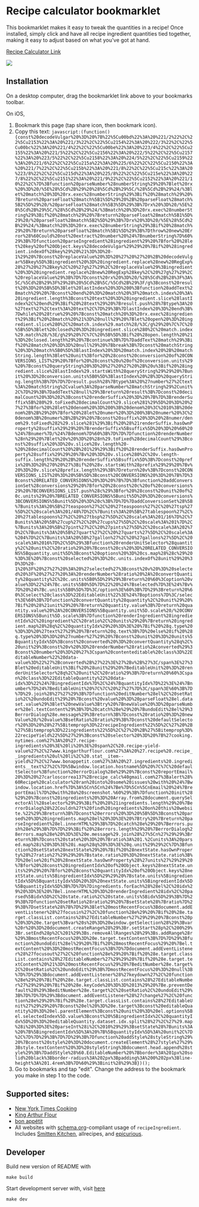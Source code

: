 # Recipe calculator bookmarklet

This bookmarklet makes it easy to tweak the quantities in a recipe! Once installed, simply click and have all recipe ingredient quantities tied together, making it easy to adjust based on what you've got at hand.

[Recipe Calculator Link](javascript:(function(){const%20decodeVulgar%20%3D%20%7B%22%5Cu00bd%22%3A%20%221/2%22%2C%22%5Cu2153%22%3A%20%221/3%22%2C%22%5Cu2154%22%3A%20%222/3%22%2C%22%5Cu00bc%22%3A%20%221/4%22%2C%22%5Cu00be%22%3A%20%223/4%22%2C%22%5Cu2155%22%3A%20%221/5%22%2C%22%5Cu2156%22%3A%20%222/5%22%2C%22%5Cu2157%22%3A%20%223/5%22%2C%22%5Cu2158%22%3A%20%224/5%22%2C%22%5Cu2159%22%3A%20%221/6%22%2C%22%5Cu215a%22%3A%20%225/6%22%2C%22%5Cu2150%22%3A%20%221/7%22%2C%22%5Cu215b%22%3A%20%221/8%22%2C%22%5Cu215c%22%3A%20%223/8%22%2C%22%5Cu215d%22%3A%20%225/8%22%2C%22%5Cu215e%22%3A%20%227/8%22%2C%22%5Cu2151%22%3A%20%221/9%22%2C%22%5Cu2152%22%3A%20%221/10%22%2C%7D%3Bfunction%20parseNumber%28numberString%29%20%7Blet%20rx%20%3D%20/%5E%28%5Cd%2B%29%20%28%5Cd%2B%29%5C/%28%5Cd%2B%29%24/%3Blet%20match%20%3D%20rx.exec%28numberString%29%3Bif%20%28match%29%20%7Breturn%20parseFloat%28match%5B1%5D%29%20%2B%20parseFloat%28match%5B2%5D%29%20/%20parseFloat%28match%5B3%5D%29%3B%7Drx%20%3D%20/%5E%28%5Cd%2B%29%5C/%28%5Cd%2B%29%24/%3Bmatch%20%3D%20rx.exec%28numberString%29%3Bif%20%28match%29%20%7Breturn%20parseFloat%28match%5B1%5D%29%20/%20parseFloat%28match%5B2%5D%29%3B%7Drx%20%3D%20/%5E%28%5Cd%2B%29%24/%3Bmatch%20%3D%20rx.exec%28numberString%29%3Bif%20%28match%29%20%7Breturn%20parseFloat%28match%5B1%5D%29%3B%7Dthrow%20new%20Error%28%60Could%20not%20extract%20number%20%24%7BnumberString%7D%60%29%3B%7Dfunction%20parseIngredient%28ingredient%29%20%7Bfor%20%28let%20key%20of%20Object.keys%28decodeVulgar%29%29%20%7Bif%20%28ingredient.indexOf%28key%29%20%21%3D%3D%20-1%29%20%7Bconst%20replaceValue%20%3D%20%27%20%27%20%2B%20decodeVulgar%5Bkey%5D%3Bingredient%20%3D%20ingredient.replace%28new%20RegExp%28%27%20%27%2Bkey%2C%20%27g%27%29%2C%20replaceValue%29%3Bingredient%20%3D%20ingredient.replace%28new%20RegExp%28key%2C%20%27g%27%29%2C%20replaceValue%29%3B%7D%7Dconst%20rx%20%3D%20/%28%5Cd%2B%28%3F%3A%5C/%5Cd%2B%29%3F%29%28%20%5Cd%2B%5C/%5Cd%2B%29%3F/g%3Bconst%20result%20%3D%20%5B%5D%3Blet%20lastIndex%20%3D%200%3Bfunction%20addText%28match%29%20%7Bconst%20end%20%3D%20match%20%3F%20match.index%20%3A%20ingredient.length%3Bconst%20text%20%3D%20ingredient.slice%28lastIndex%2C%20end%29%3Bif%20%28text%29%20%7Bresult.push%28%7Btype%3A%20%27text%27%2Ctext%3A%20text%2C%7D%29%3B%7DlastIndex%20%3D%20end%3B%7Dwhile%20%28true%29%20%7Bconst%20match%20%3D%20rx.exec%28ingredient%29%3Bif%20%28match%20%21%3D%20null%29%20%7Blet%20open%20%3D%20ingredient.slice%280%2C%20match.index%29.match%28/%3C/g%29%20%7C%7C%20%5B%5D%3Blet%20closed%20%3D%20ingredient.slice%280%2C%20match.index%29.match%28/%3E/g%29%20%7C%7C%20%5B%5D%3Bif%20%28open.length%20%21%3D%20closed.length%29%20%7Bcontinue%3B%7D%7DaddText%28match%29%3Bif%20%28match%20%3D%3D%20null%29%20%7Bbreak%3B%7Dconst%20matchString%20%3D%20match%5B0%5D%3BlastIndex%20%3D%20match.index%20%2B%20matchString.length%3Blet%20unit%3Bfor%20%28const%20conversion%20of%20CONVERSIONS_LIST%29%20%7Bfor%20%28const%20u%20of%20conversion.units%29%20%7Bconst%20queryString%20%3D%20%27%20%27%20%2B%20u%3Bif%20%28ingredient.slice%28lastIndex%29.startsWith%28queryString%29%29%20%7Bunit%20%3D%20conversion.units%5B0%5D%3BlastIndex%20%2B%3D%20queryString.length%3B%7D%7D%7Dresult.push%28%7Btype%3A%20%27number%27%2Ctext%3A%20matchString%2Cvalue%3A%20parseNumber%28matchString%29%2Cunit%2C%7D%29%3B%7DaddText%28null%29%3Breturn%20result%3B%7Dconst%20decimalCount%20%3D%202%3Bconst%20renderSuffix%20%3D%20%7B%7D%3BrenderSuffix%5B%280%29.toFixed%28decimalCount%29.slice%281%29%5D%20%3D%20%27%27%3Bfor%20%28let%20denom%20%3D%200%3B%20denom%20%3C%2010%3B%20denom%2B%2B%29%20%7Bfor%20%28let%20numer%20%3D%200%3B%20numer%20%3C%20denom%3B%20numer%2B%2B%29%20%7Bconst%20suffix%20%3D%20%28numer/denom%29.toFixed%282%29.slice%281%29%3Bif%20%28%21renderSuffix.hasOwnProperty%28suffix%29%29%20%7BrenderSuffix%5Bsuffix%5D%20%3D%20%60%20%24%7Bnumer%7D/%24%7Bdenom%7D%60%3B%7D%7D%7Dfunction%20renderNumber%28n%29%20%7Blet%20v%20%3D%20%28n%29.toFixed%28decimalCount%29%3Bconst%20suffix%20%3D%20v.slice%28v.length%20-%20%28decimalCount%20%2B%201%29%29%3Bif%20%28renderSuffix.hasOwnProperty%28suffix%29%29%20%7Bv%20%3D%20v.slice%280%2C%20v.length-suffix.length%29%20%2B%20renderSuffix%5Bsuffix%5D%3B%7Dconst%20prefix%20%3D%20%270%20%27%3Bif%20%28v.startsWith%28prefix%29%29%20%7Bv%20%3D%20v.slice%28prefix.length%29%3B%7Dreturn%20v%3B%7Dconst%20CONVERSIONS_LIST%20%3D%20%5B%5D%3Bconst%20CONVERSIONS%20%3D%20%7B%7D%3Bconst%20RELATED_CONVERSIONS%20%3D%20%7B%7D%3Bfunction%20addConversionSet%28conversions%29%20%7Bfor%20%28const%20c%20of%20conversions%29%20%7BCONVERSIONS_LIST.push%28c%29%3Bfor%20%28const%20unit%20of%20c.units%29%20%7BRELATED_CONVERSIONS%5Bunit%5D%20%3D%20conversions%3BCONVERSIONS%5Bunit%5D%20%3D%20c%3B%7D%7D%7DaddConversionSet%28%5B%7Bunits%3A%20%5B%27teaspoon%27%2C%20%27teaspoons%27%2C%20%27tsp%27%5D%2C%20scale%3A%201/48%7D%2C%7Bunits%3A%20%5B%27tablespoon%27%2C%20%27tablespoons%27%2C%20%27tbsp%27%5D%2C%20scale%3A%201/16%7D%2C%7Bunits%3A%20%5B%27cup%27%2C%20%27cups%27%5D%2C%20scale%3A%201%7D%2C%7Bunits%3A%20%5B%27pint%27%2C%20%27pints%27%5D%2C%20scale%3A%202%7D%2C%7Bunits%3A%20%5B%27quart%27%2C%20%27quarts%27%5D%2C%20scale%3A%204%7D%2C%7Bunits%3A%20%5B%27gallon%27%2C%20%27gallons%27%5D%2C%20scale%3A%2016%7D%2C%5D%29%3Bfunction%20renderUnitSelector%28quantity%2C%20unit%2C%20ratio%29%20%7Bconst%20cs%20%3D%20RELATED_CONVERSIONS%5Bquantity.unit%5D%3Bconst%20options%20%3D%20cs.map%28%28c%29%20%3D%3E%20%7Bconst%20selected%20%3D%20c.units.indexOf%28unit%29%20%3D%3D%20-1%20%3F%20%27%27%20%3A%20%27selected%27%3Bconst%20v%20%3D%20selected%20%3F%20%27%27%20%3A%20renderNumber%28ratio%20%2A%20convertQuantity%28quantity%2C%20c.units%5B0%5D%29%29%3Breturn%20%60%3Coption%20value%3D%22%24%7Bc.units%5B0%5D%7D%22%20%24%7Bselected%7D%3E%24%7Bv%7D%20%24%7Bc.units%5B0%5D%7D%3C/option%3E%60%3B%7D%29%3Breturn%20%60%3Cselect%20class%3D%22EditableUnit%22%3E%24%7Boptions%7D%3C/select%3E%60%3B%7Dfunction%20convertQuantity%28quantity%2C%20unit%29%20%7Bif%20%28%21unit%29%20%7Breturn%20quantity.value%3B%7Dreturn%20quantity.value%20%2A%20CONVERSIONS%5Bquantity.unit%5D.scale%20/%20CONVERSIONS%5Bunit%5D.scale%3B%7Dfunction%20renderIngredient%28ingredientIdx%2C%20ingredient%2C%20ratio%2C%20units%29%20%7Breturn%20ingredient.map%28%28q%2C%20quantityIdx%29%20%3D%3E%20%7Bif%20%28q.type%20%3D%3D%20%27text%27%29%20%7Breturn%20q.text%3B%7D%20else%20if%20%28q.type%20%3D%3D%20%27number%27%29%20%7Bconst%20unit%20%3D%20units%5BquantityIdx%5D%3Bconst%20converted%20%3D%20convertQuantity%28q%2C%20unit%29%3Bconst%20v%20%3D%20renderNumber%28ratio%2Aconverted%29%3Bconst%20number%20%3D%20%27%3Cspan%20contenteditable%20class%3D%22EditableNumber%22%20data-value%3D%22%27%2Bconverted%2B%27%22%3E%27%2Bv%2B%27%3C/span%3E%27%3Blet%20editableUnit%3Bif%20%28unit%29%20%7BeditableUnit%20%3D%20renderUnitSelector%28q%2C%20unit%2C%20ratio%29%3B%7Dreturn%20%60%3Cspan%20class%3D%22EditableQuantity%22%20data-idx%3D%22%24%7BingredientIdx%7D%2C%24%7BquantityIdx%7D%22%3E%24%7Bnumber%7D%24%7BeditableUnit%20%7C%7C%20%27%27%7D%3C/span%3E%60%3B%7D%7D%29.join%28%27%27%29%3B%7Dfunction%20editNumber%28el%2C%20setRatio%2C%20undoEdit%29%20%7Bconst%20value%20%3D%20parseFloat%28el.dataset.value%29%3Blet%20newValue%3Btry%20%7BnewValue%20%3D%20parseNumber%28el.textContent%29%3B%7D%20catch%28e%29%20%7BundoEdit%28el%29%3BerrorDialog%28e.message%29%3Breturn%3B%7Dconst%20ratio%20%3D%20newValue%20/%20value%3BsetRatio%28ratio%29%3B%7Dconst%20defaultSelector%20%3D%20%28%27%5Bitemprop%3D%22recipeIngredient%22%5D%2C%27%20%2B%27%5Bitemprop%3D%22ingredients%22%5D%2C%27%20%2B%27%5Bitemprop%3D%22recipeYield%22%5D%27%29%3Bconst%20selector%20%3D%20%7B%27cooking.nytimes.com%27%3A%20%27.recipe-ingredients%20%3E%20li%20%3E%20span%2C%20.recipe-yield-value%27%2C%27www.kingarthurflour.com%27%3A%20%27.recipe%20.recipe__ingredients%20ul%20li%2C%20.stat__item--yield%27%2C%27www.bonappetit.com%27%3A%20%27.ingredients%20.ingredients__text%27%2C%7D%5Bwindow.location.hostname%5D%20%7C%7C%20defaultSelector%3Bfunction%20errorDialog%28e%29%20%7Bconst%20reportEmail%20%3D%20%27carloscorrea137%2Brecipe_calc%40gmail.com%27%3Balert%28%60Recipe%20calculator%20ran%20into%20some%20issues%20with%20%24%7Bwindow.location.href%7D%3A%5Cn%5Cn%24%7Be%7D%5Cn%5CnEmail%20%24%7BreportEmail%7D%20with%20a%20screenshot.%60%29%3B%7Dfunction%20init%28%29%20%7Bconst%20ingredients%20%3D%20Array.from%28document.querySelectorAll%28selector%29%29%3Bif%20%28%21ingredients.length%29%20%7BerrorDialog%28%22Couldn%27t%20find%20ingredients%20on%20this%20website.%22%29%3Breturn%3B%7Dconst%20errors%20%3D%20%5B%5D%3Bconst%20parsed%20%3D%20ingredients.map%28el%20%3D%3E%20%7Btry%20%7Breturn%20parseIngredient%28el.innerHTML%29%3B%7D%20catch%28e%29%20%7Berrors.push%28e%29%3B%7D%7D%29%3Bif%20%28errors.length%29%20%7BerrorDialog%28errors.map%28e%20%3D%3E%20e.message%29.join%28%27%5Cn%27%29%29%3Breturn%3B%7Dconst%20state%20%3D%20%7Bratio%3A%201.%2Cunits%3A%20parsed.map%28i%20%3D%3E%20i.map%28q%20%3D%3E%20q.unit%29%29%2C%7D%3Bfunction%20setState%28nextState%29%20%7Bif%20%28nextState.hasOwnProperty%28%27ratio%27%29%29%20%7Bstate.ratio%20%3D%20nextState.ratio%3B%7D%20else%20if%20%28nextState.hasOwnProperty%28%27units%27%29%29%20%7Bfor%20%28const%20ingredientIdx%20of%20Object.keys%28nextState.units%29%29%20%7Bfor%20%28const%20quantityIdx%20of%20Object.keys%28nextState.units%5BingredientIdx%5D%29%29%20%7Bstate.units%5BingredientIdx%5D%5BquantityIdx%5D%20%3D%20nextState.units%5BingredientIdx%5D%5BquantityIdx%5D%3B%7D%7D%7Dingredients.forEach%28%28el%2C%20idx%29%20%3D%3E%20%7Bel.innerHTML%20%3D%20renderIngredient%28idx%2C%20parsed%5Bidx%5D%2C%20state.ratio%2C%20state.units%5Bidx%5D%29%3B%7D%29%3B%7Dfunction%20setRatio%28ratio%29%20%7BsetState%28%7Bratio%7D%29%3B%7DsetState%28%7B%7D%29%3Blet%20mostRecentFocus%3Bdocument.addEventListener%28%27focusin%27%2C%20function%28e%29%20%7Bif%20%28e.target.classList.contains%28%27EditableNumber%27%29%29%20%7Bconst%20p%20%3D%20e.target%3Bvar%20s%20%3D%20window.getSelection%28%29%3Bvar%20r%20%3D%20document.createRange%28%29%3Br.setStart%28p%2C%200%29%3Br.setEnd%28p%2C%201%29%3Bs.removeAllRanges%28%29%3Bs.addRange%28r%29%3BmostRecentFocus%20%3D%20e.target.textContent%3B%7D%7D%29%3Bfunction%20undoEdit%28el%29%20%7Bif%20%28mostRecentFocus%29%20%7Bel.textContent%20%3D%20mostRecentFocus%3B%7D%7Ddocument.addEventListener%28%27focusout%27%2C%20function%28e%29%20%7Bif%20%28e.target.classList.contains%28%27EditableNumber%27%29%29%20%7Bif%20%28e.target.textContent%20%21%3D%20mostRecentFocus%29%20%7BeditNumber%28e.target%2C%20setRatio%2C%20undoEdit%29%3B%7DmostRecentFocus%20%3D%20null%3B%7D%7D%29%3Bdocument.addEventListener%28%27keydown%27%2C%20function%28e%29%20%7Bif%20%28e.target.classList.contains%28%27EditableNumber%27%29%29%20%7Bif%20%28e.keyCode%20%3D%3D%2013%29%20%7Be.preventDefault%28%29%3BeditNumber%28e.target%2C%20setRatio%2C%20undoEdit%29%3B%7D%7D%7D%29%3Bdocument.addEventListener%28%27change%27%2C%20function%28e%29%20%7Bif%20%28e.target.classList.contains%28%27EditableUnit%27%29%29%20%7Bconst%20el%20%3D%20e.target%3Bconst%20editableQuantity%20%3D%20el.parentElement%3Bconst%20unit%20%3D%20el.options%5Bel.selectedIndex%5D.value%3Bconst%20%5BingredientIdx%2C%20quantityIdx%5D%20%3D%20editableQuantity.dataset.idx.split%28%27%2C%27%29.map%28i%20%3D%3E%20parseInt%28i%2C%2010%29%29%3BsetState%28%7Bunits%3A%20%7B%5BingredientIdx%5D%3A%20%7B%5BquantityIdx%5D%3A%20unit%2C%7D%2C%7D%7D%29%3B%7D%7D%29%3B%7Dfunction%20addStyle%28styleString%29%20%7Bconst%20style%20%3D%20document.createElement%28%27style%27%29%3Bstyle.textContent%20%3D%20styleString%3Bdocument.head.append%28style%29%3B%7DaddStyle%28%60.EditableNumber%20%7Bborder%3A%201px%20solid%20black%3Bborder-radius%3A%202px%3Bpadding%3A%200%202px%3Bline-height%3A%201.4rem%3B%7D%60%29%3Binit%28%29%3B})();)

![](demo.gif)

## Installation

On a desktop computer, drag the bookmarklet link above to your bookmarks toolbar.

On iOS,
1. Bookmark this page (tap share icon, then bookmark icon).
2. Copy this text: `javascript:(function(){const%20decodeVulgar%20%3D%20%7B%22%5Cu00bd%22%3A%20%221/2%22%2C%22%5Cu2153%22%3A%20%221/3%22%2C%22%5Cu2154%22%3A%20%222/3%22%2C%22%5Cu00bc%22%3A%20%221/4%22%2C%22%5Cu00be%22%3A%20%223/4%22%2C%22%5Cu2155%22%3A%20%221/5%22%2C%22%5Cu2156%22%3A%20%222/5%22%2C%22%5Cu2157%22%3A%20%223/5%22%2C%22%5Cu2158%22%3A%20%224/5%22%2C%22%5Cu2159%22%3A%20%221/6%22%2C%22%5Cu215a%22%3A%20%225/6%22%2C%22%5Cu2150%22%3A%20%221/7%22%2C%22%5Cu215b%22%3A%20%221/8%22%2C%22%5Cu215c%22%3A%20%223/8%22%2C%22%5Cu215d%22%3A%20%225/8%22%2C%22%5Cu215e%22%3A%20%227/8%22%2C%22%5Cu2151%22%3A%20%221/9%22%2C%22%5Cu2152%22%3A%20%221/10%22%2C%7D%3Bfunction%20parseNumber%28numberString%29%20%7Blet%20rx%20%3D%20/%5E%28%5Cd%2B%29%20%28%5Cd%2B%29%5C/%28%5Cd%2B%29%24/%3Blet%20match%20%3D%20rx.exec%28numberString%29%3Bif%20%28match%29%20%7Breturn%20parseFloat%28match%5B1%5D%29%20%2B%20parseFloat%28match%5B2%5D%29%20/%20parseFloat%28match%5B3%5D%29%3B%7Drx%20%3D%20/%5E%28%5Cd%2B%29%5C/%28%5Cd%2B%29%24/%3Bmatch%20%3D%20rx.exec%28numberString%29%3Bif%20%28match%29%20%7Breturn%20parseFloat%28match%5B1%5D%29%20/%20parseFloat%28match%5B2%5D%29%3B%7Drx%20%3D%20/%5E%28%5Cd%2B%29%24/%3Bmatch%20%3D%20rx.exec%28numberString%29%3Bif%20%28match%29%20%7Breturn%20parseFloat%28match%5B1%5D%29%3B%7Dthrow%20new%20Error%28%60Could%20not%20extract%20number%20%24%7BnumberString%7D%60%29%3B%7Dfunction%20parseIngredient%28ingredient%29%20%7Bfor%20%28let%20key%20of%20Object.keys%28decodeVulgar%29%29%20%7Bif%20%28ingredient.indexOf%28key%29%20%21%3D%3D%20-1%29%20%7Bconst%20replaceValue%20%3D%20%27%20%27%20%2B%20decodeVulgar%5Bkey%5D%3Bingredient%20%3D%20ingredient.replace%28new%20RegExp%28%27%20%27%2Bkey%2C%20%27g%27%29%2C%20replaceValue%29%3Bingredient%20%3D%20ingredient.replace%28new%20RegExp%28key%2C%20%27g%27%29%2C%20replaceValue%29%3B%7D%7Dconst%20rx%20%3D%20/%28%5Cd%2B%28%3F%3A%5C/%5Cd%2B%29%3F%29%28%20%5Cd%2B%5C/%5Cd%2B%29%3F/g%3Bconst%20result%20%3D%20%5B%5D%3Blet%20lastIndex%20%3D%200%3Bfunction%20addText%28match%29%20%7Bconst%20end%20%3D%20match%20%3F%20match.index%20%3A%20ingredient.length%3Bconst%20text%20%3D%20ingredient.slice%28lastIndex%2C%20end%29%3Bif%20%28text%29%20%7Bresult.push%28%7Btype%3A%20%27text%27%2Ctext%3A%20text%2C%7D%29%3B%7DlastIndex%20%3D%20end%3B%7Dwhile%20%28true%29%20%7Bconst%20match%20%3D%20rx.exec%28ingredient%29%3Bif%20%28match%20%21%3D%20null%29%20%7Blet%20open%20%3D%20ingredient.slice%280%2C%20match.index%29.match%28/%3C/g%29%20%7C%7C%20%5B%5D%3Blet%20closed%20%3D%20ingredient.slice%280%2C%20match.index%29.match%28/%3E/g%29%20%7C%7C%20%5B%5D%3Bif%20%28open.length%20%21%3D%20closed.length%29%20%7Bcontinue%3B%7D%7DaddText%28match%29%3Bif%20%28match%20%3D%3D%20null%29%20%7Bbreak%3B%7Dconst%20matchString%20%3D%20match%5B0%5D%3BlastIndex%20%3D%20match.index%20%2B%20matchString.length%3Blet%20unit%3Bfor%20%28const%20conversion%20of%20CONVERSIONS_LIST%29%20%7Bfor%20%28const%20u%20of%20conversion.units%29%20%7Bconst%20queryString%20%3D%20%27%20%27%20%2B%20u%3Bif%20%28ingredient.slice%28lastIndex%29.startsWith%28queryString%29%29%20%7Bunit%20%3D%20conversion.units%5B0%5D%3BlastIndex%20%2B%3D%20queryString.length%3B%7D%7D%7Dresult.push%28%7Btype%3A%20%27number%27%2Ctext%3A%20matchString%2Cvalue%3A%20parseNumber%28matchString%29%2Cunit%2C%7D%29%3B%7DaddText%28null%29%3Breturn%20result%3B%7Dconst%20decimalCount%20%3D%202%3Bconst%20renderSuffix%20%3D%20%7B%7D%3BrenderSuffix%5B%280%29.toFixed%28decimalCount%29.slice%281%29%5D%20%3D%20%27%27%3Bfor%20%28let%20denom%20%3D%200%3B%20denom%20%3C%2010%3B%20denom%2B%2B%29%20%7Bfor%20%28let%20numer%20%3D%200%3B%20numer%20%3C%20denom%3B%20numer%2B%2B%29%20%7Bconst%20suffix%20%3D%20%28numer/denom%29.toFixed%282%29.slice%281%29%3Bif%20%28%21renderSuffix.hasOwnProperty%28suffix%29%29%20%7BrenderSuffix%5Bsuffix%5D%20%3D%20%60%20%24%7Bnumer%7D/%24%7Bdenom%7D%60%3B%7D%7D%7Dfunction%20renderNumber%28n%29%20%7Blet%20v%20%3D%20%28n%29.toFixed%28decimalCount%29%3Bconst%20suffix%20%3D%20v.slice%28v.length%20-%20%28decimalCount%20%2B%201%29%29%3Bif%20%28renderSuffix.hasOwnProperty%28suffix%29%29%20%7Bv%20%3D%20v.slice%280%2C%20v.length-suffix.length%29%20%2B%20renderSuffix%5Bsuffix%5D%3B%7Dconst%20prefix%20%3D%20%270%20%27%3Bif%20%28v.startsWith%28prefix%29%29%20%7Bv%20%3D%20v.slice%28prefix.length%29%3B%7Dreturn%20v%3B%7Dconst%20CONVERSIONS_LIST%20%3D%20%5B%5D%3Bconst%20CONVERSIONS%20%3D%20%7B%7D%3Bconst%20RELATED_CONVERSIONS%20%3D%20%7B%7D%3Bfunction%20addConversionSet%28conversions%29%20%7Bfor%20%28const%20c%20of%20conversions%29%20%7BCONVERSIONS_LIST.push%28c%29%3Bfor%20%28const%20unit%20of%20c.units%29%20%7BRELATED_CONVERSIONS%5Bunit%5D%20%3D%20conversions%3BCONVERSIONS%5Bunit%5D%20%3D%20c%3B%7D%7D%7DaddConversionSet%28%5B%7Bunits%3A%20%5B%27teaspoon%27%2C%20%27teaspoons%27%2C%20%27tsp%27%5D%2C%20scale%3A%201/48%7D%2C%7Bunits%3A%20%5B%27tablespoon%27%2C%20%27tablespoons%27%2C%20%27tbsp%27%5D%2C%20scale%3A%201/16%7D%2C%7Bunits%3A%20%5B%27cup%27%2C%20%27cups%27%5D%2C%20scale%3A%201%7D%2C%7Bunits%3A%20%5B%27pint%27%2C%20%27pints%27%5D%2C%20scale%3A%202%7D%2C%7Bunits%3A%20%5B%27quart%27%2C%20%27quarts%27%5D%2C%20scale%3A%204%7D%2C%7Bunits%3A%20%5B%27gallon%27%2C%20%27gallons%27%5D%2C%20scale%3A%2016%7D%2C%5D%29%3Bfunction%20renderUnitSelector%28quantity%2C%20unit%2C%20ratio%29%20%7Bconst%20cs%20%3D%20RELATED_CONVERSIONS%5Bquantity.unit%5D%3Bconst%20options%20%3D%20cs.map%28%28c%29%20%3D%3E%20%7Bconst%20selected%20%3D%20c.units.indexOf%28unit%29%20%3D%3D%20-1%20%3F%20%27%27%20%3A%20%27selected%27%3Bconst%20v%20%3D%20selected%20%3F%20%27%27%20%3A%20renderNumber%28ratio%20%2A%20convertQuantity%28quantity%2C%20c.units%5B0%5D%29%29%3Breturn%20%60%3Coption%20value%3D%22%24%7Bc.units%5B0%5D%7D%22%20%24%7Bselected%7D%3E%24%7Bv%7D%20%24%7Bc.units%5B0%5D%7D%3C/option%3E%60%3B%7D%29%3Breturn%20%60%3Cselect%20class%3D%22EditableUnit%22%3E%24%7Boptions%7D%3C/select%3E%60%3B%7Dfunction%20convertQuantity%28quantity%2C%20unit%29%20%7Bif%20%28%21unit%29%20%7Breturn%20quantity.value%3B%7Dreturn%20quantity.value%20%2A%20CONVERSIONS%5Bquantity.unit%5D.scale%20/%20CONVERSIONS%5Bunit%5D.scale%3B%7Dfunction%20renderIngredient%28ingredientIdx%2C%20ingredient%2C%20ratio%2C%20units%29%20%7Breturn%20ingredient.map%28%28q%2C%20quantityIdx%29%20%3D%3E%20%7Bif%20%28q.type%20%3D%3D%20%27text%27%29%20%7Breturn%20q.text%3B%7D%20else%20if%20%28q.type%20%3D%3D%20%27number%27%29%20%7Bconst%20unit%20%3D%20units%5BquantityIdx%5D%3Bconst%20converted%20%3D%20convertQuantity%28q%2C%20unit%29%3Bconst%20v%20%3D%20renderNumber%28ratio%2Aconverted%29%3Bconst%20number%20%3D%20%27%3Cspan%20contenteditable%20class%3D%22EditableNumber%22%20data-value%3D%22%27%2Bconverted%2B%27%22%3E%27%2Bv%2B%27%3C/span%3E%27%3Blet%20editableUnit%3Bif%20%28unit%29%20%7BeditableUnit%20%3D%20renderUnitSelector%28q%2C%20unit%2C%20ratio%29%3B%7Dreturn%20%60%3Cspan%20class%3D%22EditableQuantity%22%20data-idx%3D%22%24%7BingredientIdx%7D%2C%24%7BquantityIdx%7D%22%3E%24%7Bnumber%7D%24%7BeditableUnit%20%7C%7C%20%27%27%7D%3C/span%3E%60%3B%7D%7D%29.join%28%27%27%29%3B%7Dfunction%20editNumber%28el%2C%20setRatio%2C%20undoEdit%29%20%7Bconst%20value%20%3D%20parseFloat%28el.dataset.value%29%3Blet%20newValue%3Btry%20%7BnewValue%20%3D%20parseNumber%28el.textContent%29%3B%7D%20catch%28e%29%20%7BundoEdit%28el%29%3BerrorDialog%28e.message%29%3Breturn%3B%7Dconst%20ratio%20%3D%20newValue%20/%20value%3BsetRatio%28ratio%29%3B%7Dconst%20defaultSelector%20%3D%20%28%27%5Bitemprop%3D%22recipeIngredient%22%5D%2C%27%20%2B%27%5Bitemprop%3D%22ingredients%22%5D%2C%27%20%2B%27%5Bitemprop%3D%22recipeYield%22%5D%27%29%3Bconst%20selector%20%3D%20%7B%27cooking.nytimes.com%27%3A%20%27.recipe-ingredients%20%3E%20li%20%3E%20span%2C%20.recipe-yield-value%27%2C%27www.kingarthurflour.com%27%3A%20%27.recipe%20.recipe__ingredients%20ul%20li%2C%20.stat__item--yield%27%2C%27www.bonappetit.com%27%3A%20%27.ingredients%20.ingredients__text%27%2C%7D%5Bwindow.location.hostname%5D%20%7C%7C%20defaultSelector%3Bfunction%20errorDialog%28e%29%20%7Bconst%20reportEmail%20%3D%20%27carloscorrea137%2Brecipe_calc%40gmail.com%27%3Balert%28%60Recipe%20calculator%20ran%20into%20some%20issues%20with%20%24%7Bwindow.location.href%7D%3A%5Cn%5Cn%24%7Be%7D%5Cn%5CnEmail%20%24%7BreportEmail%7D%20with%20a%20screenshot.%60%29%3B%7Dfunction%20init%28%29%20%7Bconst%20ingredients%20%3D%20Array.from%28document.querySelectorAll%28selector%29%29%3Bif%20%28%21ingredients.length%29%20%7BerrorDialog%28%22Couldn%27t%20find%20ingredients%20on%20this%20website.%22%29%3Breturn%3B%7Dconst%20errors%20%3D%20%5B%5D%3Bconst%20parsed%20%3D%20ingredients.map%28el%20%3D%3E%20%7Btry%20%7Breturn%20parseIngredient%28el.innerHTML%29%3B%7D%20catch%28e%29%20%7Berrors.push%28e%29%3B%7D%7D%29%3Bif%20%28errors.length%29%20%7BerrorDialog%28errors.map%28e%20%3D%3E%20e.message%29.join%28%27%5Cn%27%29%29%3Breturn%3B%7Dconst%20state%20%3D%20%7Bratio%3A%201.%2Cunits%3A%20parsed.map%28i%20%3D%3E%20i.map%28q%20%3D%3E%20q.unit%29%29%2C%7D%3Bfunction%20setState%28nextState%29%20%7Bif%20%28nextState.hasOwnProperty%28%27ratio%27%29%29%20%7Bstate.ratio%20%3D%20nextState.ratio%3B%7D%20else%20if%20%28nextState.hasOwnProperty%28%27units%27%29%29%20%7Bfor%20%28const%20ingredientIdx%20of%20Object.keys%28nextState.units%29%29%20%7Bfor%20%28const%20quantityIdx%20of%20Object.keys%28nextState.units%5BingredientIdx%5D%29%29%20%7Bstate.units%5BingredientIdx%5D%5BquantityIdx%5D%20%3D%20nextState.units%5BingredientIdx%5D%5BquantityIdx%5D%3B%7D%7D%7Dingredients.forEach%28%28el%2C%20idx%29%20%3D%3E%20%7Bel.innerHTML%20%3D%20renderIngredient%28idx%2C%20parsed%5Bidx%5D%2C%20state.ratio%2C%20state.units%5Bidx%5D%29%3B%7D%29%3B%7Dfunction%20setRatio%28ratio%29%20%7BsetState%28%7Bratio%7D%29%3B%7DsetState%28%7B%7D%29%3Blet%20mostRecentFocus%3Bdocument.addEventListener%28%27focusin%27%2C%20function%28e%29%20%7Bif%20%28e.target.classList.contains%28%27EditableNumber%27%29%29%20%7Bconst%20p%20%3D%20e.target%3Bvar%20s%20%3D%20window.getSelection%28%29%3Bvar%20r%20%3D%20document.createRange%28%29%3Br.setStart%28p%2C%200%29%3Br.setEnd%28p%2C%201%29%3Bs.removeAllRanges%28%29%3Bs.addRange%28r%29%3BmostRecentFocus%20%3D%20e.target.textContent%3B%7D%7D%29%3Bfunction%20undoEdit%28el%29%20%7Bif%20%28mostRecentFocus%29%20%7Bel.textContent%20%3D%20mostRecentFocus%3B%7D%7Ddocument.addEventListener%28%27focusout%27%2C%20function%28e%29%20%7Bif%20%28e.target.classList.contains%28%27EditableNumber%27%29%29%20%7Bif%20%28e.target.textContent%20%21%3D%20mostRecentFocus%29%20%7BeditNumber%28e.target%2C%20setRatio%2C%20undoEdit%29%3B%7DmostRecentFocus%20%3D%20null%3B%7D%7D%29%3Bdocument.addEventListener%28%27keydown%27%2C%20function%28e%29%20%7Bif%20%28e.target.classList.contains%28%27EditableNumber%27%29%29%20%7Bif%20%28e.keyCode%20%3D%3D%2013%29%20%7Be.preventDefault%28%29%3BeditNumber%28e.target%2C%20setRatio%2C%20undoEdit%29%3B%7D%7D%7D%29%3Bdocument.addEventListener%28%27change%27%2C%20function%28e%29%20%7Bif%20%28e.target.classList.contains%28%27EditableUnit%27%29%29%20%7Bconst%20el%20%3D%20e.target%3Bconst%20editableQuantity%20%3D%20el.parentElement%3Bconst%20unit%20%3D%20el.options%5Bel.selectedIndex%5D.value%3Bconst%20%5BingredientIdx%2C%20quantityIdx%5D%20%3D%20editableQuantity.dataset.idx.split%28%27%2C%27%29.map%28i%20%3D%3E%20parseInt%28i%2C%2010%29%29%3BsetState%28%7Bunits%3A%20%7B%5BingredientIdx%5D%3A%20%7B%5BquantityIdx%5D%3A%20unit%2C%7D%2C%7D%7D%29%3B%7D%7D%29%3B%7Dfunction%20addStyle%28styleString%29%20%7Bconst%20style%20%3D%20document.createElement%28%27style%27%29%3Bstyle.textContent%20%3D%20styleString%3Bdocument.head.append%28style%29%3B%7DaddStyle%28%60.EditableNumber%20%7Bborder%3A%201px%20solid%20black%3Bborder-radius%3A%202px%3Bpadding%3A%200%202px%3Bline-height%3A%201.4rem%3B%7D%60%29%3Binit%28%29%3B})();`
3. Go to bookmarks and tap "edit". Change the address to the bookmark you make in step 1 to the code.

## Supported sites:

- [New York Times Cooking](https://cooking.nytimes.com/)
- [King Arthur Flour](https://www.kingarthurflour.com/recipes)
- [bon appétit](https://www.bonappetit.com/)
- All websites with [schema.org](https://schema.org/)-compliant usage of `recipeIngredient`. Includes [Smitten Kitchen](https://smittenkitchen.com/), allrecipes, and [epicurious](https://www.epicurious.com/).

## Developer

Build new version of README with
```
make build
```

Start development server with, visit [here](http://localhost:8002/test.html)
```
make dev
```

